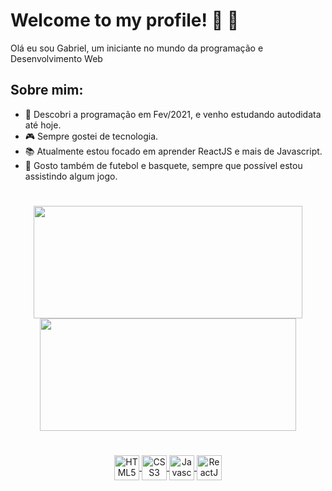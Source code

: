 
<h1>Welcome to my profile! 🚀 👋</h1>
<p>Olá eu sou Gabriel, um iniciante no mundo da programação e Desenvolvimento Web</p>

<h2>Sobre mim:</h2>

* 💙 Descobri a programação em Fev/2021, e venho estudando autodidata até hoje.
* 🎮 Sempre gostei de tecnologia.
* 📚 Atualmente estou focado em aprender ReactJS e mais de Javascript.
* 🏀 Gosto também de futebol e basquete, sempre que possível estou assistindo algum jogo.

#

<div align="center" display="inline">
  <a href="https://github.com/gabriellima2">
  <img height="180em" src="https://github-readme-stats.vercel.app/api?username=gabriellima2&show_icons=true&theme=tokyonight&include_all_commits=true&hide_border=true" width="430px"/>
  <img height="180em" src="https://github-readme-stats.vercel.app/api/top-langs/?username=gabriellima2&layout=compact&langs_count=7&theme=tokyonight&hide_border=true" width="410px"/>
</div>

#
  
<div align="center" >
  
  <img align="center" src="https://cdn.jsdelivr.net/gh/devicons/devicon/icons/html5/html5-plain.svg" alt="HTML5 Icon" width="40px" />
  
  <img align="center" src="https://cdn.jsdelivr.net/gh/devicons/devicon/icons/css3/css3-plain.svg" alt="CSS3 Icon" width="40px" />
  
  <img align="center" src="https://cdn.jsdelivr.net/gh/devicons/devicon/icons/javascript/javascript-plain.svg" alt="Javascript Icon" width="40px" />
  
  <img align="center" src="https://cdn.jsdelivr.net/gh/devicons/devicon/icons/react/react-original.svg" alt="ReactJS Icon" width="40px" />

</div>
